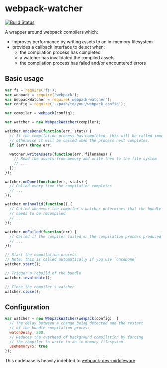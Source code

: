 webpack-watcher
===============

[![Build Status](https://travis-ci.org/markfinger/webpack-watcher.svg?branch=master)](https://travis-ci.org/markfinger/webpack-watcher)


A wrapper around webpack compilers which:
- improves performance by writing assets to an in-memory filesystem
- provides a callback interface to detect when:
  - the compilation process has completed
  - a watcher has invalidated the compiled assets
  - the compilation process has failed and/or encountered errors

Basic usage
-----------

```javascript
var fs = require('fs');
var webpack = require('webpack');
var WebpackWatcher = require('webpack-watcher');
var config = require('./path/to/your/webpack.config');

var compiler = webpack(config);

var watcher = new WebpackWatcher(compiler);

watcher.onceDone(function(err, stats) {
  // If the compilation process has completed, this will be called immediately,
  // otherwise it will be called when the process next completes.
  if (err) throw err;

  watcher.writeAssets(function(err, filenames) {
    // Read the assets from memory and write them to the file system
    // ...
  });
});

watcher.onDone(function(err, stats) {
  // Called every time the compilation completes
  // ...
});

watcher.onInvalid(function() {
  // Called whenever the compiler's watcher determines that the bundle
  // needs to be recompiled
  // ...
});

watcher.onFailed(function(err) {
  // Called if the compiler failed or the compilation process produced errors
  // ...
});

// Start the compilation process
// Note: this is called automatically if you use `onceDone`
watcher.start();

// Trigger a rebuild of the bundle
watcher.invalidate();

// Close the compiler's watcher
watcher.close();
```


Configuration
-------------

```javascript
var watcher = new WebpackWatcher(webpack(config), {
  // The delay between a change being detected and the restart
  // of the bundle compilation process
  watchDelay: 200,
  // Reduces the overhead of background compilation by forcing
  // the compiler to write to an in-memory filesystem.
  useMemoryFS: true
});
```

This codebase is heavily indebted to [webpack-dev-middleware](https://github.com/webpack/webpack-dev-middleware).
